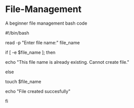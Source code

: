# File-Management
A beginner file management bash code


#!/bin/bash

read -p "Enter file name:" file_name

if [ -e $file_name ]; then

echo "This file name is already existing. Cannot create file."

else
	
  touch $file_name
 	
  echo "File created succesfully"

fi




